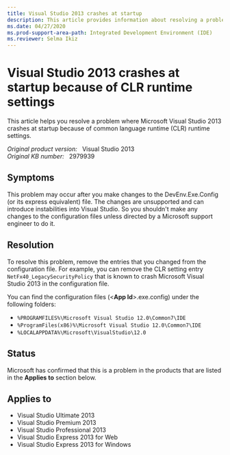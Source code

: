 ```yaml
---
title: Visual Studio 2013 crashes at startup
description: This article provides information about resolving a problem that Visual Studio 2013 crashes at startup because of CLR runtime settings repeatedly.
ms.date: 04/27/2020
ms.prod-support-area-path: Integrated Development Environment (IDE)
ms.reviewer: Selma Ikiz
---
```

# Visual Studio 2013 crashes at startup because of CLR runtime settings

This article helps you resolve a problem where Microsoft Visual Studio 2013 crashes at startup because of common language runtime (CLR) runtime settings.

_Original product version:_ &nbsp; Visual Studio 2013  
_Original KB number:_ &nbsp; 2979939

## Symptoms

This problem may occur after you make changes to the DevEnv.Exe.Config (or its express equivalent) file. The changes are unsupported and can introduce instabilities into Visual Studio. So you shouldn't make any changes to the configuration files unless directed by a Microsoft support engineer to do it.

## Resolution

To resolve this problem, remove the entries that you changed from the configuration file. For example, you can remove the CLR setting entry `NetFx40_LegacySecurityPolicy` that is known to crash Microsoft Visual Studio 2013 in the configuration file.

You can find the configuration files (\<**App Id**>.exe.config) under the following folders:

- `%PROGRAMFILES%\Microsoft Visual Studio 12.0\Common7\IDE`
- `%ProgramFiles(x86)%\Microsoft Visual Studio 12.0\Common7\IDE`
- `%LOCALAPPDATA%\Microsoft\VisualStudio\12.0`

## Status

Microsoft has confirmed that this is a problem in the products that are listed in the **Applies to** section below.

## Applies to

- Visual Studio Ultimate 2013
- Visual Studio Premium 2013
- Visual Studio Professional 2013
- Visual Studio Express 2013 for Web
- Visual Studio Express 2013 for Windows
